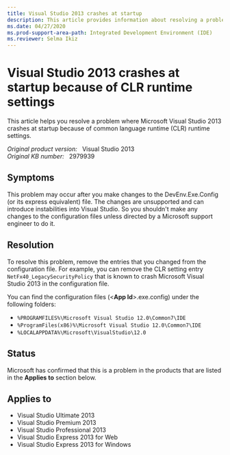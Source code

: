 ```yaml
---
title: Visual Studio 2013 crashes at startup
description: This article provides information about resolving a problem that Visual Studio 2013 crashes at startup because of CLR runtime settings repeatedly.
ms.date: 04/27/2020
ms.prod-support-area-path: Integrated Development Environment (IDE)
ms.reviewer: Selma Ikiz
---
```

# Visual Studio 2013 crashes at startup because of CLR runtime settings

This article helps you resolve a problem where Microsoft Visual Studio 2013 crashes at startup because of common language runtime (CLR) runtime settings.

_Original product version:_ &nbsp; Visual Studio 2013  
_Original KB number:_ &nbsp; 2979939

## Symptoms

This problem may occur after you make changes to the DevEnv.Exe.Config (or its express equivalent) file. The changes are unsupported and can introduce instabilities into Visual Studio. So you shouldn't make any changes to the configuration files unless directed by a Microsoft support engineer to do it.

## Resolution

To resolve this problem, remove the entries that you changed from the configuration file. For example, you can remove the CLR setting entry `NetFx40_LegacySecurityPolicy` that is known to crash Microsoft Visual Studio 2013 in the configuration file.

You can find the configuration files (\<**App Id**>.exe.config) under the following folders:

- `%PROGRAMFILES%\Microsoft Visual Studio 12.0\Common7\IDE`
- `%ProgramFiles(x86)%\Microsoft Visual Studio 12.0\Common7\IDE`
- `%LOCALAPPDATA%\Microsoft\VisualStudio\12.0`

## Status

Microsoft has confirmed that this is a problem in the products that are listed in the **Applies to** section below.

## Applies to

- Visual Studio Ultimate 2013
- Visual Studio Premium 2013
- Visual Studio Professional 2013
- Visual Studio Express 2013 for Web
- Visual Studio Express 2013 for Windows
